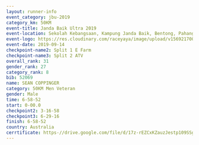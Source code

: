 ```yaml
---
layout: runner-info 
event_category: jbu-2019 
category_km: 50KM 
event-title: Janda Baik Ultra 2019  
event-location: Sekolah Kebangsaan, Kampung Janda Baik, Bentong, Pahang, Malaysia 
event-logo: https://res.cloudinary.com/raceyaya/image/upload/v1569217009/logo/janda-baik_vch1pc.jpg 
event-date: 2019-09-14 
checkpoint-name2: Split 1 E Farm 
checkpoint-name3: Split 2 ATV 
overall_rank: 31
gender_rank: 27
category_rank: 8
bib: 52069
name: SEAN COPPINGER
category: 50KM Men Veteran
gender: Male
time: 6-58-52
start: 0-00.0
checkpoint2: 3-16-58
checkpoint3: 6-29-16
finish: 6-58-52
country: Australia
cerrtificate: https-//drive.google.com/file/d/17z-rEZCxKZauzJestp109SSg01RdR5AY/view?usp=sharing
---
```

